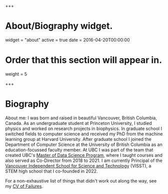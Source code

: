 +++
# About/Biography widget.
widget = "about"
active = true
date = 2016-04-20T00:00:00

# Order that this section will appear in.
weight = 5

 
+++

# Biography

<!-- Hello! I am the ~40 trillion gut bacteria, plus some smaller number of human cells, collectively known as Mike Gelbart. -->

About me: I was born and raised in beautiful Vancouver, British Columbia, Canada. As an undergraduate student at Princeton University, I studied physics and worked on research projects in biophysics. In graduate school I switched fields to computer science and received my PhD from the machine learning group at Harvard University. After graduate school I joined the Department of Computer Science at the University of British Columbia as an education-focussed faculty member. At UBC I was part of the team that created UBC's [Master of Data Science Program](https://masterdatascience.ubc.ca/), where I taught courses and also served as Co-Director from 2018 to 2021. I am currently Principal of the [Vancouver Independent School for Science and Technology](https://www.visst.ca) (VISST), a STEM high school that I co-founded in 2022.

For a non-exhaustive list of things that didn't work out along the way, see my [CV of Failures](https://www.mikegelbart.com/files/cv.pdf).
